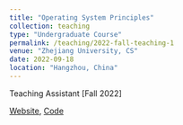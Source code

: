 ```yaml
---
title: "Operating System Principles"
collection: teaching
type: "Undergraduate Course"
permalink: /teaching/2022-fall-teaching-1
venue: "Zhejiang University, CS"
date: 2022-09-18
location: "Hangzhou, China"
---
```


Teaching Assistant [Fall 2022]

[Website](https://zju-sec.github.io/os22fall-stu/), [Code](https://github.com/ZJU-SEC/os22fall-stu)